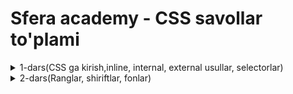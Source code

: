 # Sfera academy - CSS savollar to'plami
 <details> 
<summary>1-dars(CSS ga kirish,inline, internal, external usullar, selectorlar)</summary>

 - CSS nima va u veb-sahifalarga qanday ta’sir qiladi?
 - **Inline** CSS qanday yoziladi va u qayerda ishlatiladi?
 - **Internal** CSS nima va u qanday e’lon qilinadi?
 - **External** CSS fayli qanday ulanadi va uning afzalligi nimada?
 - **Inline, internal va external** CSS usullarining farqlari nimada va qaysi holatlarda qaysi usuldan foydalanish maqsadga muvofiq?
 - External CSS faylini `<link>` tegi orqali ulashda **rel** va **href** atributlarining roli nima?
 - CSS selektorlari nima va ular qanday vazifa bajaradi?
 - Element selektori qanday ishlaydi? Misol keltiring.
 - **class** va **id** selektorlarining asosiy farqi nima?
 - `:hover` va `:focus` kabi pseudo-class selektorlari qanday holatlarda ishlatiladi?
 - CSS’da selektorlarning o‘ziga xosligi (specificity) qanday hisoblanadi?
 - Attribute selektorlari (masalan, `[type="text"]`) qanday ishlaydi va ular qanday holatlarda foydali?
 
</details>

<details>
<summary>2-dars(Ranglar, shiriftlar, fonlar)</summary>

 - color xususiyati qanday ishlaydi va u qanday qiymatlarni qabul qiladi?
 - background-color xususiyatiga qanday qiymatlar berish mumkin **(masalan, hex, RGB)**?
 - font-family xususiyati qanday ishlatiladi va u qanday yoziladi?
 - font-size xususiyatida **px, rem,** va **em** birliklarining farqi nima?
 - background-image xususiyati yordamida fon rasmini qanday qo‘shish mumkin?
 - **rgba()** va **hsl()** rang formatlarining afzalliklari nimada?
 - **font-family** da bir nechta shriftlar qanday tartibda yoziladi va `"fallback"` shriftlarining ahamiyati nimada?


</details>
